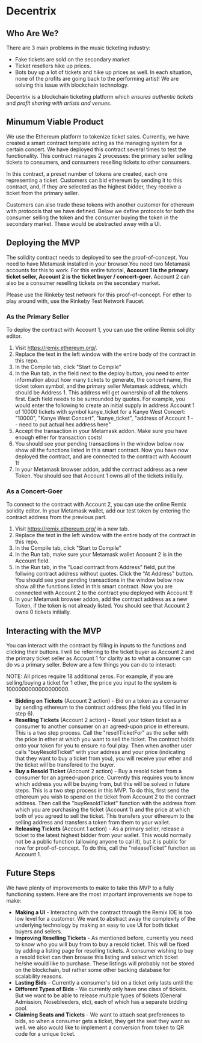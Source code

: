 # Decentrix

## Who Are We?
There are 3 main problems in the music ticketing industry:
  - Fake tickets are sold on the secondary market
  - Ticket resellers hike up prices.
  - Bots buy up a lot of tickets and hike up prices as well.
In each situation, none of the profits are going back to the performing artist! We are solving this issue with blockchain technology.

Decentrix is a blockchain ticketing platform which *ensures authentic tickets* and *profit sharing with artists and venues*.

## Minumum Viable Product
We use the Ethereum platform to tokenize ticket sales. Currently, we have created a smart contract template acting as the managing system for a certain concert. We have deployed this contract several times to test the functionality. This contract manages 2 processes: the primary seller selling tickets to consumers, and consumers reselling tickets to other consumers. 

In this contract, a preset number of tokens are created, each one representing a ticket. Customers can bid ethereum by sending it to this contract, and, if they are selected as the highest bidder, they receive a ticket from the primary seller.

Customers can also trade these tokens with another customer for ethereum with protocols that we have defined. Below we define protocols for both the consumer selling the token and the consumer buying the token in the secondary market. These would be abstracted away with a UI. 

## Deploying the MVP
The solidity contract needs to deployed to see the proof-of-concept.  You need to have Metamask installed in your browser.You need two Metamask accounts for this to work. For this entire tutorial, **Account 1 is the primary ticket seller, Account 2 is the ticket buyer / concert-goer.** Account 2 can also be a consumer reselling tickets on the secondary market.

Please use the Rinkeby test network for this proof-of-concept. For ether to play around with, use the Rinkeby Test Network Faucet. 

### As the Primary Seller
To deploy the contract with Account 1, you can use the online Remix solidity editor.
  1. Visit https://remix.ethereum.org/.
  2. Replace the text in the left window with the entire body of the contract in this repo.
  3. In the Compile tab, click "Start to Compile"
  4. In the Run tab, in the field next to the deploy button, you need to enter information about how many tickets to generate, the concert name, the ticket token symbol, and the primary seller Metamask address, which should be Address 1. This address will get ownership of all the tokens first. Each field needs to be surrounded by quotes.
     For example, you would enter the following to create an initial supply in address Account 1 of 10000 tickets with symbol kanye_ticket for a Kanye West Concert:
     "10000", "Kanye West Concert", "kanye_ticket", "address of Account 1 -- need to put actual hex address here"
  5. Accept the transaction in your Metamask addon. Make sure you have enough ether for transaction costs!
  6. You should see your pending transactions in the window below now show all the functions listed in this smart contract. Now you have now deployed the contract, and are connected to the contract with Account 1!
  7. In your Metamask browser addon, add the contract address as a new Token. You should see that Account 1 owns all of the tickets initially. 

### As a Concert-Goer
To connect to the contract with Account 2, you can use the online Remix solidity editor.
In your Metamask wallet, add our test token by entering the contract address from the previous part.
  1. Visit https://remix.ethereum.org/ in a new tab. 
  2. Replace the text in the left window with the entire body of the contract in this repo.
  3. In the Compile tab, click "Start to Compile"
  4. In the Run tab, make sure your Metamask wallet Account 2 is in the Account field. 
  5. In the Run tab, in the "Load contract from Address" field, put the follwing contract address without quotes. Click the "At Address" button. 
     You should see your pending transactions in the window below now show all the functions listed in this smart contract. Now you are connected with Account 2 to the contract you deployed with Account 1!
  6. In your Metamask browser addon, add the contract address as a new Token, if the token is not already listed. You should see that Account 2 owns 0 tickets initially.

## Interacting with the MVP
You can interact with the contract by filling in inputs to the functions and clicking their buttons. I will be referring to the ticket buyer as Account 2 and the primary ticket seller as Account 1 for clarity as to what a consumer can do vs a primary seller. Below are a few things you can do to interact:

NOTE: All prices require 18 additional zeros. For example, if you are selling/buying a ticket for 1 ether, the price you input to the system is 1000000000000000000.
  - **Bidding on Tickets** (Account 2 action) - Bid on a token as a consumer by sending ethereum to the contract address (the field you filled in in step 6). 
  - **Reselling Tickets** (Account 2 action) - Resell your token ticket as a consumer to another consumer on an agreed-upon price in ethereum. This is a two step process. Call the "resellTicketFor" as the seller with the price in ether at which you want to sell the ticket. The contract holds onto your token for you to ensure no foul play. Then when another user calls "buyResoldTicket" with your address and your price (indicating that they want to buy a ticket from you), you will receive your ether and the ticket will be transfered to the buyer.
  - **Buy a Resold Ticket** (Account 2 action) - Buy a resold ticket from a consumer for an agreed-upon price. Currently this requires you to know which address you will be buying from, but this will be solved in future steps. This is a two step process in this MVP. To do this, first send the ethereum you wish to spend on the ticket from Account 2 to the contract address. Then call the "buyResoldTicket" function with the address from which you are purchasing the ticket (Account 1) and the price at which both of you agreed to sell the ticket. This transfers your ethereum to the selling address and transfers a token from them to your wallet. 
  - **Releasing Tickets** (Account 1 action) - As a primary seller, release a ticket to the latest highest bidder from your wallet. This would normally not be a public function (allowing anyone to call it), but it is public for now for proof-of-concept. To do this, call the "releaseTicket" function as Account 1.
  
## Future Steps
We have plenty of improvements to make to take this MVP to a fully functioning system. Here are the most important improvements we hope to make:
  - **Making a UI** - Interacting with the contract through the Remix IDE is too low level for a customer. We want to abstract away the complexity of the underlying technology by making an easy to use UI for both ticket buyers and sellers.
  - **Improving Reselling Tickets** - As mentioned before, currently you need to know who you will buy from to buy a resold ticket. This will be fixed by adding a listing page for reselling tickets. A consumer wishing to buy a resold ticket can then browse this listing and select which ticket he/she would like to purchase. These listings will probably not be stored on the blockchain, but rather some other backing database for scalability reasons.
  - **Lasting Bids** - Currently a consumer's bid on a ticket only lasts until the
  - **Different Types of Bids** - We currently only have one class of tickets. But we want to be able to release multiple types of tickets (General Admission, Nosebleeders, etc), each of which has a separate bidding pool.
  - **Claiming Seats and Tickets** - We want to attach seat preferences to bids, so when a consumer gets a ticket, they get the seat they want as well. we also would like to implement a conversion from token to QR code for a unique ticket.
